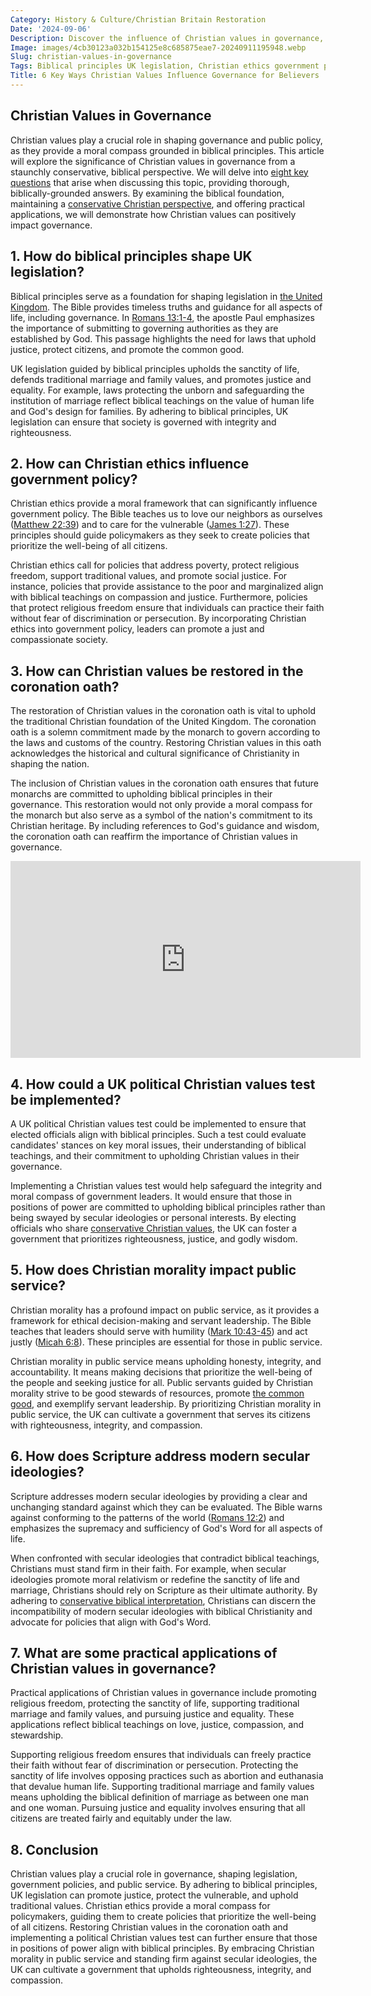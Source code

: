```yaml
---
Category: History & Culture/Christian Britain Restoration
Date: '2024-09-06'
Description: Discover the influence of Christian values in governance, exploring the intersection of Biblical principles with UK legislation and government policies. Explore the significance of Christian ethics in shaping public service and political decision-making.
Image: images/4cb30123a032b154125e8c685875eae7-20240911195948.webp
Slug: christian-values-in-governance
Tags: Biblical principles UK legislation, Christian ethics government policy, Restoring Christian coronation oath, UK political Christian values test, Christian morality public service
Title: 6 Key Ways Christian Values Influence Governance for Believers
---
```


## Christian Values in Governance
Christian values play a crucial role in shaping governance and public policy, as they provide a moral compass grounded in biblical principles. This article will explore the significance of Christian values in governance from a staunchly conservative, biblical perspective. We will delve into [eight key questions](/reviving-christian-customs) that arise when discussing this topic, providing thorough, biblically-grounded answers. By examining the biblical foundation, maintaining a [conservative Christian perspective](/reconciling-bible-and-science), and offering practical applications, we will demonstrate how Christian values can positively impact governance.

## 1. How do biblical principles shape UK legislation?
Biblical principles serve as a foundation for shaping legislation in [the United Kingdom](/reconciling-bible-and-science). The Bible provides timeless truths and guidance for all aspects of life, including governance. In [Romans 13:1-4](https://www.bibleref.com/Romans/13/Romans-13-1.html), the apostle Paul emphasizes the importance of submitting to governing authorities as they are established by God. This passage highlights the need for laws that uphold justice, protect citizens, and promote the common good.

UK legislation guided by biblical principles upholds the sanctity of life, defends traditional marriage and family values, and promotes justice and equality. For example, laws protecting the unborn and safeguarding the institution of marriage reflect biblical teachings on the value of human life and God's design for families. By adhering to biblical principles, UK legislation can ensure that society is governed with integrity and righteousness.

## 2. How can Christian ethics influence government policy?
Christian ethics provide a moral framework that can significantly influence government policy. The Bible teaches us to love our neighbors as ourselves ([Matthew 22:39](https://www.bibleref.com/Matthew/22/Matthew-22-39.html)) and to care for the vulnerable ([James 1:27](https://www.bibleref.com/James/1/James-1-27.html)). These principles should guide policymakers as they seek to create policies that prioritize the well-being of all citizens.

Christian ethics call for policies that address poverty, protect religious freedom, support traditional values, and promote social justice. For instance, policies that provide assistance to the poor and marginalized align with biblical teachings on compassion and justice. Furthermore, policies that protect religious freedom ensure that individuals can practice their faith without fear of discrimination or persecution. By incorporating Christian ethics into government policy, leaders can promote a just and compassionate society.

## 3. How can Christian values be restored in the coronation oath?
The restoration of Christian values in the coronation oath is vital to uphold the traditional Christian foundation of the United Kingdom. The coronation oath is a solemn commitment made by the monarch to govern according to the laws and customs of the country. Restoring Christian values in this oath acknowledges the historical and cultural significance of Christianity in shaping the nation.

The inclusion of Christian values in the coronation oath ensures that future monarchs are committed to upholding biblical principles in their governance. This restoration would not only provide a moral compass for the monarch but also serve as a symbol of the nation's commitment to its Christian heritage. By including references to God's guidance and wisdom, the coronation oath can reaffirm the importance of Christian values in governance.


<iframe width="560" height="315" src="https://www.youtube.com/embed/KLXhli_-Zfs" frameborder="0" allow="autoplay; encrypted-media" allowfullscreen></iframe>


## 4. How could a UK political Christian values test be implemented?
A UK political Christian values test could be implemented to ensure that elected officials align with biblical principles. Such a test could evaluate candidates' stances on key moral issues, their understanding of biblical teachings, and their commitment to upholding Christian values in their governance.

Implementing a Christian values test would help safeguard the integrity and moral compass of government leaders. It would ensure that those in positions of power are committed to upholding biblical principles rather than being swayed by secular ideologies or personal interests. By electing officials who share [conservative Christian values](/academic-recognition-creationisn), the UK can foster a government that prioritizes righteousness, justice, and godly wisdom.

## 5. How does Christian morality impact public service?
Christian morality has a profound impact on public service, as it provides a framework for ethical decision-making and servant leadership. The Bible teaches that leaders should serve with humility ([Mark 10:43-45](https://www.bibleref.com/Mark/10/Mark-10-43.html)) and act justly ([Micah 6:8](https://www.bibleref.com/Micah/6/Micah-6-8.html)). These principles are essential for those in public service.

Christian morality in public service means upholding honesty, integrity, and accountability. It means making decisions that prioritize the well-being of the people and seeking justice for all. Public servants guided by Christian morality strive to be good stewards of resources, promote [the common good](/the-ultimate-guide-to-the-holy-spirit-your-helper-teacher-and-guide), and exemplify servant leadership. By prioritizing Christian morality in public service, the UK can cultivate a government that serves its citizens with righteousness, integrity, and compassion.

## 6. How does Scripture address modern secular ideologies?
Scripture addresses modern secular ideologies by providing a clear and unchanging standard against which they can be evaluated. The Bible warns against conforming to the patterns of the world ([Romans 12:2](https://www.bibleref.com/Romans/12/Romans-12-2.html)) and emphasizes the supremacy and sufficiency of God's Word for all aspects of life.

When confronted with secular ideologies that contradict biblical teachings, Christians must stand firm in their faith. For example, when secular ideologies promote moral relativism or redefine the sanctity of life and marriage, Christians should rely on Scripture as their ultimate authority. By adhering to [conservative biblical interpretation](/legal-challenges), Christians can discern the incompatibility of modern secular ideologies with biblical Christianity and advocate for policies that align with God's Word.

## 7. What are some practical applications of Christian values in governance?
Practical applications of Christian values in governance include promoting religious freedom, protecting the sanctity of life, supporting traditional marriage and family values, and pursuing justice and equality. These applications reflect biblical teachings on love, justice, compassion, and stewardship.

Supporting religious freedom ensures that individuals can freely practice their faith without fear of discrimination or persecution. Protecting the sanctity of life involves opposing practices such as abortion and euthanasia that devalue human life. Supporting traditional marriage and family values means upholding the biblical definition of marriage as between one man and one woman. Pursuing justice and equality involves ensuring that all citizens are treated fairly and equitably under the law.

## 8. Conclusion
Christian values play a crucial role in governance, shaping legislation, government policies, and public service. By adhering to biblical principles, UK legislation can promote justice, protect the vulnerable, and uphold traditional values. Christian ethics provide a moral compass for policymakers, guiding them to create policies that prioritize the well-being of all citizens. Restoring Christian values in the coronation oath and implementing a political Christian values test can further ensure that those in positions of power align with biblical principles. By embracing Christian morality in public service and standing firm against secular ideologies, the UK can cultivate a government that upholds righteousness, integrity, and compassion.